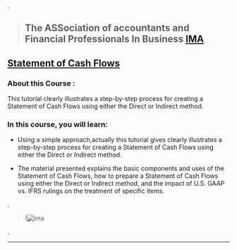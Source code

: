 
.

> ## The ASSociation of accountants and Financial Professionals In Business [IMA ](https://imalc.mycrowdwisdom.com/diweb/mylearning/)



##  [Statement of Cash Flows ](https://imalc.mycrowdwisdom.com/diweb/catalog/cert/view/1/id/986f9536-79fd-483a-8ff9-c2f4cfdebfb2)
 
 
### About this Course :


This tutorial clearly illustrates a step-by-step process for creating a Statement of Cash Flows using either the Direct or Indirect method. 




### In this course, you will learn:



- Using a simple approach,actually this tutorial gives clearly illustrates a step-by-step process for creating a Statement of Cash Flows using either the Direct or Indirect method. 



- The material presented explains the basic components and uses of the Statement of Cash Flows, how to prepare a Statement of Cash Flows using either the Direct or Indirect method, and the impact of U.S. GAAP vs. IFRS rulings on the treatment of specific items.

 
 
 .
 
 > !![ima](https://user-images.githubusercontent.com/36210723/101286968-4b50c880-37f6-11eb-9466-ed7519dcf830.png)


.

----------------------------------------




